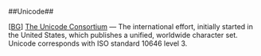 ##Unicode##

\[[BG](SOURCES.md#BG)\]  [The Unicode Consortium](http://www.unicode.org/) — The international effort, initially started in the United States, which publishes a unified, worldwide character set. Unicode corresponds with ISO standard 10646 level 3.
